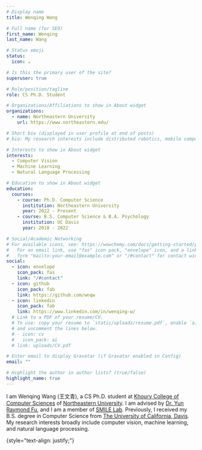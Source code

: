 ```yaml
---
# Display name
title: Wenqing Wang

# Full name (for SEO)
first_name: Wenqing
last_name: Wang

# Status emoji
status:
  icon: ☕️

# Is this the primary user of the site?
superuser: true

# Role/position/tagline
role: CS Ph.D. Student

# Organizations/Affiliations to show in About widget
organizations:
  - name: Northeastern University
    url: https://www.northeastern.edu/

# Short bio (displayed in user profile at end of posts)
# bio: My research interests include distributed robotics, mobile computing and programmable matter.

# Interests to show in About widget
interests:
  - Computer Vision 
  - Machine Learning
  - Natural Language Processing

# Education to show in About widget
education:
  courses:
    - course: Ph.D. Computer Science
      institution: Northeastern University
      year: 2022 - Present
    - course: B.S. Computer Science & B.A. Psychology
      institution: UC Davis
      year: 2018 - 2022

# Social/Academic Networking
# For available icons, see: https://wowchemy.com/docs/getting-started/page-builder/#icons
#   For an email link, use "fas" icon pack, "envelope" icon, and a link in the
#   form "mailto:your-email@example.com" or "/#contact" for contact widget.
social:
  - icon: envelope
    icon_pack: fas
    link: "/#contact"
  - icon: github
    icon_pack: fab
    link: https://github.com/wnqw
  - icon: linkedin
    icon_pack: fab
    link: https://www.linkedin.com/in/wenqing-w/
  # Link to a PDF of your resume/CV.
  # To use: copy your resume to `static/uploads/resume.pdf`, enable `ai` icons in `params.yaml`,
  # and uncomment the lines below.
  # - icon: cv
  #   icon_pack: ai
  # link: uploads/CV.pdf

# Enter email to display Gravatar (if Gravatar enabled in Config)
email: ""

# Highlight the author in author lists? (true/false)
highlight_name: true
---
```


I am Wenqing Wang (王文青), a CS Ph.D. student at [Khoury College of Computer Sciences](https://www.khoury.northeastern.edu/) of [Northeastern University](https://www.northeastern.edu/). I am advised by [Dr. Yun Raymond Fu](http://www1.ece.neu.edu/~yunfu/), and I am a member of [SMILE Lab](https://web.northeastern.edu/smilelab/). Previously, I received my B.S. degree in Computer Science from [The University of California, Davis](https://www.ucdavis.edu/). My research interests broadly include computer vision, machine learning, and natural language processing.

 
{style="text-align: justify;"}
